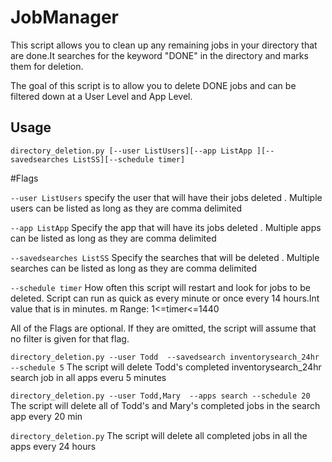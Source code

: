 # JobManager
 
This script allows you to clean up any remaining jobs in your directory that are done.It searches for the keyword "DONE" in the directory and marks them for deletion.

The goal of this script is to allow you to delete DONE jobs and can be filtered down at a User Level and App Level. 
    
 ## Usage
 
 ```
 directory_deletion.py [--user ListUsers][--app ListApp ][--savedsearches ListSS][--schedule timer]
 ```
 
 #Flags
 
   `--user ListUsers`
        specify the user that will have their jobs deleted . Multiple users can be listed as long as they are comma delimited 
   
   `--app ListApp`
        Specify the app that will have its jobs deleted . Multiple apps can be listed as long as they are comma delimited       
  
   `--savedsearches ListSS`
        Specify the searches that will be deleted . Multiple searches can be listed as long as they are comma delimited    
    
   `--schedule timer`
        How often this script will restart and look for jobs to be deleted. Script can run as quick as every minute or once every 14               hours.Int value that is in  minutes. m Range: 1<=timer<=1440
    
 All of the Flags are optional. If they are omitted, the script will assume that no filter is given for that flag. 
 
 `directory_deletion.py --user Todd  --savedsearch inventorysearch_24hr --schedule 5`
    The script will delete Todd's completed inventorysearch_24hr search job in all apps everu 5 minutes
    
  `directory_deletion.py --user Todd,Mary  --apps search --schedule 20`
    The script will delete all of Todd's and Mary's completed jobs in the search app every 20 min
 
  `directory_deletion.py`
    The script will delete all completed jobs in all the apps every 24 hours
